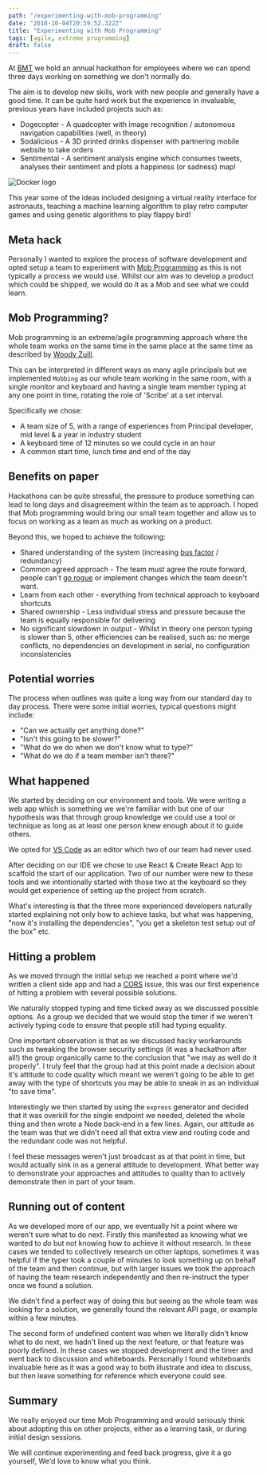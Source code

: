 ```yaml
---
path: "/experimenting-with-mob-programming"
date: "2018-10-04T20:59:52.322Z"
title: "Experimenting with Mob Programming"
tags: [agile, extreme programming]
draft: false
---
```


At [BMT](https://www.bmt.org/) we hold an annual hackathon for employees where we can spend three days working on something we don't normally do.

The aim is to develop new skills, work with new people and generally have a good time. It can be quite hard work but the experience in invaluable, previous years have included projects such as:

- Dogecopter - A quadcopter with image recognition / autonomous navigation capabilities (well, in theory)
- Sodalicious - A 3D printed drinks dispenser with partnering mobile website to take orders
- Sentimental - A sentiment analysis engine which consumes tweets, analyses their sentiment and plots a happiness (or sadness) map!

![Docker logo](docker-logo.png)

This year some of the ideas included designing a virtual reality interface for astronauts, teaching a machine learning algorithm to play retro computer games and using genetic algorithms to play flappy bird!

## Meta hack

Personally I wanted to explore the process of software development and opted setup a team to experiment with [Mob Programming](https://en.wikipedia.org/wiki/Mob_programming) as this is not typically a process we would use. Whilst our aim was to develop a product which could be shipped, we would do it as a Mob and see what we could learn.

## Mob Programming?

Mob programming is an extreme/agile programming approach where the whole team works on the same time in the same place at the same time as described by [Woody Zuill](https://www.youtube.com/watch?v=SHOVVnRB4h0).

This can be interpreted in different ways as many agile principals but we implemented `Mobbing` as our whole team working in the same room, with a single monitor and keyboard and having a single team member typing at any one point in time, rotating the role of 'Scribe' at a set interval.

Specifically we chose:

- A team size of 5, with a range of experiences from Principal developer, mid level & a year in industry student
- A keyboard time of 12 minutes so we could cycle in an hour
- A common start time, lunch time and end of the day

## Benefits on paper

Hackathons can be quite stressful, the pressure to produce something can lead to long days and disagreement within the team as to approach. I hoped that Mob programming would bring our small team together and allow us to focus on working as a team as much as working on a product.

Beyond this, we hoped to achieve the following:

- Shared understanding of the system (increasing [bus factor](https://en.wikipedia.org/wiki/Bus_factor) / redundancy)
- Common agreed approach - The team must agree the route forward, people can't [go rogue](https://www.merriam-webster.com/words-at-play/were-going-rogue) or implement changes which the team doesn't want.
- Learn from each other - everything from technical approach to keyboard shortcuts
- Shared ownership - Less individual stress and pressure because the team is equally responsible for delivering
- No significant slowdown in output - Whilst in theory one person typing is slower than 5, other efficiencies can be realised, such as: no merge conflicts, no dependencies on development in serial, no configuration inconsistencies

## Potential worries

The process when outlines was quite a long way from our standard day to day process. There were some initial worries, typical questions might include:

- "Can we actually get anything done?"
- "Isn't this going to be slower?"
- "What do we do when we don't know what to type?"
- "What do we do if a team member isn't there?"

## What happened

We started by deciding on our environment and tools. We were writing a web app which is something we we're familiar with but one of our hypothesis was that through group knowledge we could use a tool or technique as long as at least one person knew enough about it to guide others.

We opted for [VS Code](https://code.visualstudio.com/) as an editor which two of our team had never used.

After deciding on our IDE we chose to use React & Create React App to scaffold the start of our application. Two of our number were new to these tools and we intentionally started with those two at the keyboard so they would get experience of setting up the project from scratch.

What's interesting is that the three more experienced developers naturally started explaining not only how to achieve tasks, but what was happening, "now it's installing the dependencies", "you get a skeleton test setup out of the box" etc.

## Hitting a problem

As we moved through the initial setup we reached a point where we'd written a client side app and had a [CORS](https://developer.mozilla.org/en-US/docs/Web/HTTP/CORS) issue, this was our first experience of hitting a problem with several possible solutions.

We naturally stopped typing and time ticked away as we discussed possible options. As a group we decided that we would stop the timer if we weren't actively typing code to ensure that people still had typing equality.

One important observation is that as we discussed hacky workarounds such as tweaking the browser security settings (it was a hackathon after all!) the group organically came to the conclusion that "we may as well do it properly". I truly feel that the group had at this point made a decision about it's attitude to code quality which meant we weren't going to be able to get away with the type of shortcuts you may be able to sneak in as an individual "to save time".

Interestingly we then started by using the `express` generator and decided that it was overkill for the single endpoint we needed, deleted the whole thing and then wrote a Node back-end in a few lines. Again, our attitude as the team was that we didn't need all that extra view and routing code and the redundant code was not helpful.

I feel these messages weren't just broadcast as at that point in time, but would actually sink in as a general attitude to development. What better way to demonstrate your approaches and attitudes to quality than to actively demonstrate then in part of your team.

## Running out of content

As we developed more of our app, we eventually hit a point where we weren't sure what to do next. Firstly this manifested as knowing what we wanted to *do* but not knowing how to achieve it without research. In these cases we tended to collectively research on other laptops, sometimes it was helpful if the typer took a couple of minutes to look something up on behalf of the team and then continue, but with larger issues we took the approach of having the team research independently and then re-instruct the typer once we found a solution.

We didn't find a perfect way of doing this but seeing as the whole team was looking for a solution, we generally found the relevant API page, or example within a few minutes.

The second form of undefined content was when we literally didn't know what to do next, we hadn't lined up the next feature, or that feature was poorly defined. In these cases we stopped development and the timer and went back to discussion and whiteboards.
Personally I found whiteboards invaluable here as it was a good way to both illustrate and idea to discuss, but then leave something for reference which everyone could see.

## Summary

We really enjoyed our time Mob Programming and would seriously think about adopting this on other projects, either as a learning task, or during initial design sessions.

We will continue experimenting and feed back progress, give it a go yourself, We'd love to know what you think.
